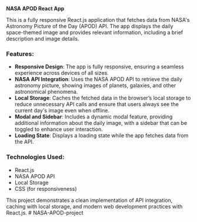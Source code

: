 **NASA APOD React App**

This is a fully responsive React.js application that fetches data from NASA's Astronomy Picture of the Day (APOD) API. The app displays the daily space-themed image and provides relevant information, including a brief description and image details.

### Features:

- **Responsive Design**: The app is fully responsive, ensuring a seamless experience across devices of all sizes.
- **NASA API Integration**: Uses the NASA APOD API to retrieve the daily astronomy picture, showing images of planets, galaxies, and other astronomical phenomena.
- **Local Storage**: Caches the fetched data in the browser’s local storage to reduce unnecessary API calls and ensure that users always see the current day's image even when offline.
- **Modal and Sidebar**: Includes a dynamic modal feature, providing additional information about the daily image, with a sidebar that can be toggled to enhance user interaction.
- **Loading State**: Displays a loading state while the app fetches data from the API.

### Technologies Used:

- React.js
- NASA APOD API
- Local Storage
- CSS (for responsiveness)

This project demonstrates a clean implementation of API integration, caching with local storage, and modern web development practices with React.js.
#   N A S A - A P O D - p r o j e c t  
 